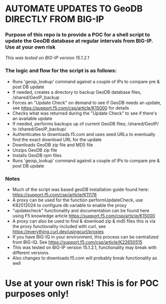 # AUTOMATE UPDATES TO GeoDB DIRECTLY FROM BIG-IP

### Purpose of this repo is to provide a POC for a shell script to update the GeoDB database at regular intervals from BIG-IP. Use at your own risk

_This was tested on BIG-IP version 15.1.2.1_

### The logic and flow for the script is as follows:

* Runs 'geoip_lookup' command against a couple of IPs to compare pre & post DB update
* If needed, creates a directory to backup GeoDB database files, /shared/GeoIP_backup
* Forces an "Update Check" on demand to see if GeoDB needs an update, see https://support.f5.com/csp/article/K15000 for details
* Checks what was returned during the "Update Check" to see if there's an available update
* If needed, performs backups up of current GeoDB files; /shared/GeoIP/ to /shared/GeoIP_backup/
* Authenticates to downloads.f5.com and uses seed URLs to eventually find the exact download URL for the update
* Downloads GeoDB zip file and MD5 file
* Unzips GeoDB zip file
* Installs GeoDB rpm files
* Runs 'geoip_lookup' command against a couple of IPs to compare pre & post DB update


### Notes

* Much of the script was based geoDB installation guide found here: https://support.f5.com/csp/article/K11176
* A proxy can be used for the function performUpdateCheck, use K82512024 to configure db variable to enable the proxy
* "updatecheck" functionality and documentation can be found here using F5 knowledge article https://support.f5.com/csp/article/K15000
* A proxy can also be used to find & download zip & md5 files this is via the proxy functionality included with curl, see https://everything.curl.dev/usingcurl/proxies
* If you have BIG-IQ in your environment, this process can be centralized from BIG-IQ. See https://support.f5.com/csp/article/K22650515
* This was tested on BIG-IP version 15.1.2.1, functionality may break with different versions.
* Also changes to downloads.f5.com will probably break functionality as well


# Use at your own risk! This is for POC purposes only!

